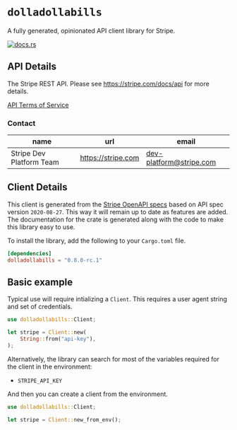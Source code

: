 # `dolladollabills`

A fully generated, opinionated API client library for Stripe.


[![docs.rs](https://docs.rs/dolladollabills/badge.svg)](https://docs.rs/dolladollabills)

## API Details

The Stripe REST API. Please see https://stripe.com/docs/api for more details.

[API Terms of Service](https://stripe.com/us/terms/)

### Contact


| name | url | email |
|----|----|----|
| Stripe Dev Platform Team | <https://stripe.com> | dev-platform@stripe.com |



## Client Details

This client is generated from the [Stripe OpenAPI
specs](https://raw.githubusercontent.com/stripe/openapi/master/openapi/spec3.json) based on API spec version `2020-08-27`. This way it will remain
up to date as features are added. The documentation for the crate is generated
along with the code to make this library easy to use.


To install the library, add the following to your `Cargo.toml` file.

```toml
[dependencies]
dolladollabills = "0.8.0-rc.1"
```

## Basic example

Typical use will require intializing a `Client`. This requires
a user agent string and set of credentials.

```rust
use dolladollabills::Client;

let stripe = Client::new(
    String::from("api-key"),
);
```

Alternatively, the library can search for most of the variables required for
the client in the environment:

- `STRIPE_API_KEY`

And then you can create a client from the environment.

```rust
use dolladollabills::Client;

let stripe = Client::new_from_env();
```
